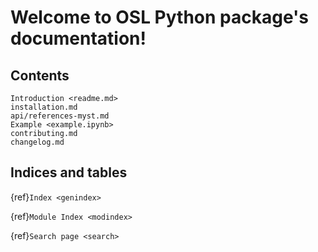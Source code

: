 # Welcome to OSL Python package's documentation!

## Contents

```{toctree}
Introduction <readme.md>
installation.md
api/references-myst.md
Example <example.ipynb>
contributing.md
changelog.md
```

## Indices and tables

{ref}`Index <genindex>`

{ref}`Module Index <modindex>`

{ref}`Search page <search>`
